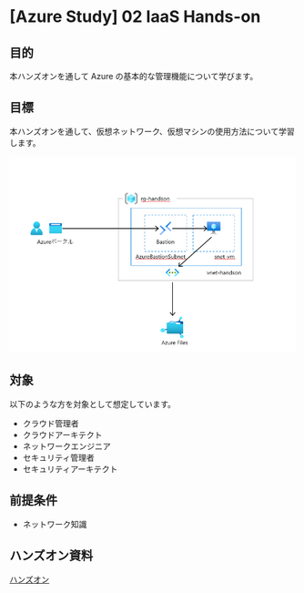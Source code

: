 # [Azure Study] 02 IaaS Hands-on

## 目的

本ハンズオンを通して Azure の基本的な管理機能について学びます。

## 目標

本ハンズオンを通して、仮想ネットワーク、仮想マシンの使用方法について学習します。

![完成状態](/docs/images/ex00-0000-completed.png)

## 対象

以下のような方を対象として想定しています。

* クラウド管理者​
* クラウドアーキテクト​
* ネットワークエンジニア​
* セキュリティ管理者​
* セキュリティアーキテクト

## 前提条件

* ネットワーク知識

## ハンズオン資料
 [ハンズオン](/docs/exercise01.md)
